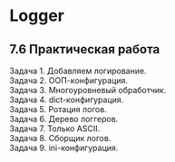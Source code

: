 # Logger
## 7.6 Практическая работа

Задача 1. Добавляем логирование.<br>
Задача 2. ООП-конфигурация.<br>
Задача 3. Многоуровневый обработчик.<br>
Задача 4. dict-конфигурация.<br>
Задача 5. Ротация логов. <br>
Задача 6. Дерево логгеров. <br>
Задача 7. Только ASCII.<br>
Задача 8. Сборщик логов.<br>
Задача 9. ini-конфигурация.

